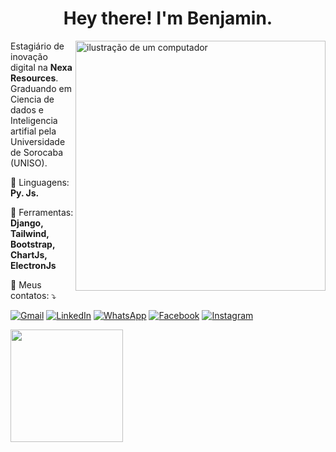 <h1 align="center"> Hey there! I'm Benjamin.</h2>

<img src="https://raw.githubusercontent.com/MicaelliMedeiros/micaellimedeiros/master/image/computer-illustration.png" alt="ilustração de um computador" min-width="400px" max-width="400px" width="400px" align="right">

<p align="left"> 
  Estagiário de inovação digital na <strong>Nexa Resources</strong>.<br>
  Graduando em Ciencia de dados e Inteligencia artifial pela Universidade de Sorocaba (UNISO).
</p>

<p align="left">
  🦄 Linguagens: <strong>Py. Js.</strong>
</p>

<p align="left">
  💼 Ferramentas: <strong>Django, Tailwind, Bootstrap, ChartJs, ElectronJs</strong>
</p>

<p align="left">
  💌 Meus contatos: ⤵️
</p>

<p align="left">
  <a href="mailto:Bzerpam10@gmail.com" title="Gmail">
  <img src="https://img.shields.io/badge/-Gmail-FF0000?style=flat-square&labelColor=FF0000&logo=gmail&logoColor=white&link=LINK-DO-SEU-GMAIL" alt="Gmail"/></a>
  <a href="http://www.linkedin.com/in/benjamin-zerpa-molina" title="LinkedIn">
  <img src="https://img.shields.io/badge/-Linkedin-0e76a8?style=flat-square&logo=Linkedin&logoColor=white&link=LINK-DO-SEU-LINKEDIN" alt="LinkedIn"/></a>
  <a href="https://api.whatsapp.com/send?l=pt-BR&phone=5515988152336&text=Olá" title="WhatsApp">
  <img src="https://img.shields.io/badge/-WhatsApp-25d366?style=flat-square&labelColor=25d366&logo=whatsapp&logoColor=white&link=API-DO-SEU-WHATSAPP" alt="WhatsApp"/></a>
  <a href="#" title="Facebook">
  <img src="https://img.shields.io/badge/-Facebook-3b5998?style=flat-square&labelColor=3b5998&logo=facebook&logoColor=white&link=LINK-DO-SEU-FACEBOOK" alt="Facebook"/></a>
  <a href="https://www.instagram.com/benjaminzzerpa/" title="Instagram">
  <img src="https://img.shields.io/badge/-Instagram-DF0174?style=flat-square&labelColor=DF0174&logo=instagram&logoColor=white&link=LINK-DO-SEU-INSTAGRAM" alt="Instagram"/></a>
</p>

<a href="https://github.com/benjaminzzerpa" title="Perfil do Benjamin">
  <img height="180em" src="https://github-readme-stats.vercel.app/api?username=benjaminzzerpa&theme=dracula&show_icons=true" />
</a>
